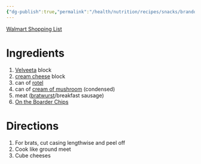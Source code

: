 ```yaml
---
{"dg-publish":true,"permalink":"/health/nutrition/recipes/snacks/brandon-s-queso-recipe/","created":"Nov 07, 2023, 5:31 PM","updated":""}
---
```



[Walmart Shopping List](https://www.walmart.com/lists/shared/WL/b557cda2-a610-40c0-bee0-697a4ebe87b5)

# Ingredients

1. [Velveeta](https://www.walmart.com/ip/Velveeta-Original-Melting-Cheese-Dip-Sauce-16-Oz-Block/10295586?athbdg=L1600&from=/search) block
2. [cream cheese](https://www.walmart.com/ip/Philadelphia-Original-Cream-Cheese-8-oz-Brick/10295545?athbdg=L1600&from=/search) block
3. can of [rotel](https://www.walmart.com/ip/Rotel-Original-Diced-Tomatoes-and-Green-Chilies-10-oz/10308581?athbdg=L1600&from=/search)
4. can of [cream of mushroom](https://www.walmart.com/ip/Campbell-s-Condensed-Cream-of-Mushroom-Soup-10-5-oz-Can/10321675?athbdg=L1600&from=/search) (condensed)
5. meat ([bratwurst](https://www.walmart.com/ip/Johnsonville-Brats-Original-Pork-Bratwurst-Links-19-oz-5-Count-Tray/10316091?athbdg=L1200&from=/search)/breakfast sausage)
6. [On the Boarder Chips](https://www.walmart.com/ip/On-The-Border-Caf-Style-Tortilla-Chips-Gluten-Free-16-5-oz-Bag/627620088?athbdg=L1100&from=/search)

# Directions

1. For brats, cut casing lengthwise and peel off
2. Cook like ground meet
3. Cube cheeses